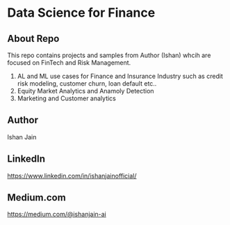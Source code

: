 # Data Science for Finance 

## About Repo
This repo contains projects and samples from Author (Ishan) whcih are focused on FinTech and Risk Management. 
1. AL and ML use cases for Finance and Insurance Industry such as credit risk modeling, customer churn, loan default etc..
2. Equity Market Analytics and Anamoly Detection 
3. Marketing and Customer analytics


## Author
Ishan Jain

## LinkedIn
https://www.linkedin.com/in/ishanjainofficial/
 
## Medium.com
https://medium.com/@ishanjain-ai

